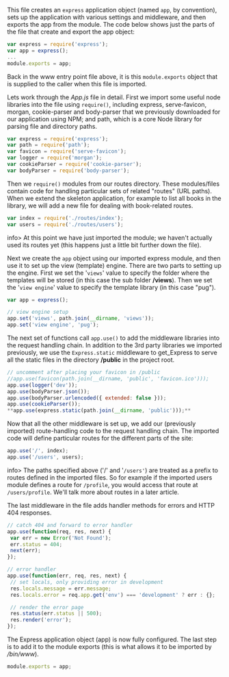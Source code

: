This file creates an `express` application object (named `app`, by convention), sets up the application with various settings and middleware, and then exports the app from the module. The code below shows just the parts of the file that create and export the app object:
    
```js    
var express = require('express');
var app = express();
...
module.exports = app;
 ```   

Back in the www entry point file above, it is this `module.exports` object that is supplied to the caller when this file is imported.

Lets work through the *App.js* file in detail. First we import some useful node libraries into the file using `require()`, including express, serve-favicon, morgan, cookie-parser and body-parser that we previously downloaded for our application using NPM; and path, which is a core Node library for parsing file and directory paths.
    
```js    
var express = require('express');
var path = require('path');
var favicon = require('serve-favicon');
var logger = require('morgan');
var cookieParser = require('cookie-parser');
var bodyParser = require('body-parser');
```    

Then we `require()` modules from our routes directory. These modules/files contain code for handling particular sets of related "routes" (URL paths). When we extend the skeleton application, for example to list all books in the library, we will add a new file for dealing with book-related routes.
    
```js    
var index = require('./routes/index');
var users = require('./routes/users');
```    

info> At this point we have just imported the module; we haven't actually used its routes yet (this happens just a little bit further down the file).

Next we create the `app` object using our imported express module, and then use it to set up the view (template) engine. There are two parts to setting up the engine. First we set the '`views`' value to specify the folder where the templates will be stored (in this case the sub folder **/views**). Then we set the '`view engine`' value to specify the template library (in this case "pug").
    
```js    
var app = express();

// view engine setup
app.set('views', path.join(__dirname, 'views'));
app.set('view engine', 'pug');
```    

The next set of functions call `app.use()` to add the middleware libraries into the request handling chain. In addition to the 3rd party libraries we imported previously, we use the `Express.static` middleware to get_Express to serve all the static files in the directory **/public** in the project root.
    
```js    
// uncomment after placing your favicon in /public
//app.use(favicon(path.join(__dirname, 'public', 'favicon.ico')));
app.use(logger('dev'));
app.use(bodyParser.json());
app.use(bodyParser.urlencoded({ extended: false }));
app.use(cookieParser());
**app.use(express.static(path.join(__dirname, 'public')));**
```    

Now that all the other middleware is set up, we add our (previously imported) route-handling code to the request handling chain. The imported code will define particular routes for the different parts of the site:
    
```js    
app.use('/', index);
app.use('/users', users);
```    

info> The paths specified above ('/' and '`/users'`) are treated as a prefix to routes defined in the imported files. So for example if the imported users module defines a route for `/profile`, you would access that route at `/users/profile`. We'll talk more about routes in a later article.

The last middleware in the file adds handler methods for errors and HTTP 404 responses.
    
 ```js   
// catch 404 and forward to error handler
app.use(function(req, res, next) {
  var err = new Error('Not Found');
  err.status = 404;
  next(err);
});

// error handler
app.use(function(err, req, res, next) {
  // set locals, only providing error in development
  res.locals.message = err.message;
  res.locals.error = req.app.get('env') === 'development' ? err : {};

  // render the error page
  res.status(err.status || 500);
  res.render('error');
});
```    

The Express application object (app) is now fully configured. The last step is to add it to the module exports (this is what allows it to be imported by */bin/www*).
    
```js    
module.exports = app;
```
